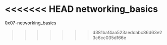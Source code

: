 <<<<<<< HEAD
networking_basics
=======
0x07-networking_basics
>>>>>>> d381baf4aa523aeddabc86d63e23c6cc035df66e
